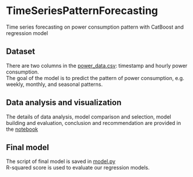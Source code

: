 # TimeSeriesPatternForecasting
Time series forecasting on power consumption pattern with CatBoost and regression model

## Dataset
There are two columns in the [power_data.csv](./power_data.csv): timestamp and hourly power consumption.  
The goal of the model is to predict the pattern of power consumption, e.g. weekly, monthly, and seasonal patterns.

## Data analysis and visualization
The details of data analysis, model comparison and selection, model building and evaluation, conclusion and recommendation are provided in the [notebook](./data_analysis_visualization.ipynb)

## Final model
The script of final model is saved in [model.py](./model.py)  
R-squared score is used to evaluate our regression models.
